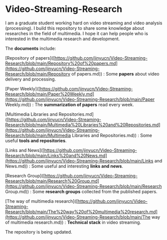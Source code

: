 # Video-Streaming-Research

I am a graduate student working hard on video streaming and video analysis (processing). I build this repository to share some knowledge about researches in the field of multimedia. I hope it can help people who is interested in the multimedia research and development.

The **documents** include:

[Repository of papers]([https://github.com/jinyucn/Video-Streaming-Research/blob/main/Repository%20of%20papers.md](https://github.com/jinyucn/Video-Streaming-Research/blob/main/Repository of papers.md)) : Some **papers** about video delivery and processing.

[Paper Weekly]([https://github.com/jinyucn/Video-Streaming-Research/blob/main/Paper%20Weekly.md](https://github.com/jinyucn/Video-Streaming-Research/blob/main/Paper Weekly.md)) : The **summarization of papers** read every week.

[Multimedia Libraries and Repositories.md]([https://github.com/jinyucn/Video-Streaming-Research/blob/main/Multimedia%20Libraries%20and%20Repositories.md](https://github.com/jinyucn/Video-Streaming-Research/blob/main/Multimedia Libraries and Repositories.md)) : Some useful **tools and repositories**.

[Links and News]([https://github.com/jinyucn/Video-Streaming-Research/blob/main/Links%20and%20News.md](https://github.com/jinyucn/Video-Streaming-Research/blob/main/Links and News.md)) : Some useful and interesting **links and news**.

[Research Group]([https://github.com/jinyucn/Video-Streaming-Research/blob/main/Research%20Group.md](https://github.com/jinyucn/Video-Streaming-Research/blob/main/Research Group.md)) : Some **research groups** collected from the published papers.

[The way of multimedia research]([https://github.com/jinyucn/Video-Streaming-Research/blob/main/The%20way%20of%20multimedia%20research.md](https://github.com/jinyucn/Video-Streaming-Research/blob/main/The way of multimedia research.md)) : **Technical stack** in video streaming.

The repository is being updated.